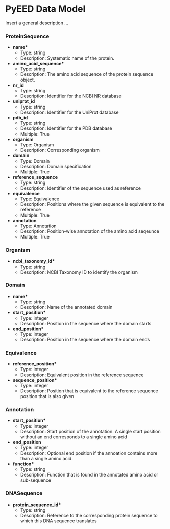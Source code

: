 # PyEED Data Model

Insert a general description ...

### ProteinSequence

- __name*__
  - Type: string
  - Description: Systematic name of the protein.
- __amino_acid_sequence*__
  - Type: string
  - Description: The amino acid sequence of the protein sequence object.
- __nr_id__
  - Type: string
  - Description: Identifier for the NCBI NR database
- __uniprot_id__
  - Type: string
  - Description: Identifier for the UniProt database
- __pdb_id__
  - Type: string
  - Description: Identifier for the PDB database
  - Multiple: True
- __organism__
  - Type: Organism
  - Description: Corresponding organism 
- __domain__
  - Type: Domain
  - Description: Domain specification
  - Multiple: True
- __reference_sequence__
  - Type: string
  - Description: Identifier of the sequence used as reference
- __equivalence__
  - Type: Equivalence
  - Description: Positions where the given sequence is equivalent to the reference
  - Multiple: True
- __annotation__
  - Type: Annotation
  - Description: Position-wise annotation of the amino acid seqeunce
  - Multiple: True

### Organism

- __ncbi_taxonomy_id*__
  - Type: string
  - Description: NCBI Taxonomy ID to identify the organism

### Domain

- __name*__
  - Type: string
  - Description: Name of the annotated domain
- __start_position*__
  - Type: integer
  - Description: Position in the sequence where the domain starts
- __end_position*__
  - Type: integer
  - Description: Position in the sequence where the domain ends

### Equivalence

- __reference_position*__
  - Type: integer
  - Description: Equivalent position in the reference sequence
- __sequence_position*__
  - Type: integer
  - Description: Position that is equivalent to the reference sequence position that is also given
  
### Annotation

- __start_position*__
  - Type: integer
  - Description: Start position of the annotation. A single start position without an end corresponds to a single amino acid
- __end_position__
  - Type: integer
  - Description: Optional end position if the annoation contains more than a single amino acid.
- __function*__
  - Type: string
  - Description: Function that is found in the annotated amino acid or sub-sequence

### DNASequence

- __protein_sequence_id*__
  - Type: string
  - Description: Reference to the corresponding protein sequence to which this DNA sequence translates 

